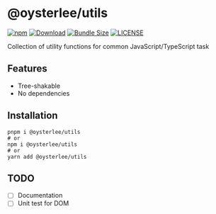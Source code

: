 # @oysterlee/utils
[![npm](https://img.shields.io/npm/v/@oysterlee/utils)](https://www.npmjs.com/package/@oysterlee/utils)
[![Download](https://img.shields.io/npm/dw/@oysterlee/utils)](https://www.npmjs.com/package/@oysterlee/utils)
[![Bundle Size](https://img.shields.io/bundlephobia/min/@oysterlee/utils)](https://www.npmjs.com/package/@oysterlee/utils)
[![LICENSE](https://img.shields.io/github/license/OysterD3/utils)](https://github.com/OysterD3/utils)

Collection of utility functions for common JavaScript/TypeScript task

## Features
- Tree-shakable
- No dependencies

## Installation
```shell
pnpm i @oysterlee/utils
# or
npm i @oysterlee/utils
# or
yarn add @oysterlee/utils
```


## TODO
- [ ] Documentation
- [ ] Unit test for DOM

